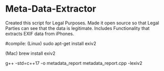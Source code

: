# Meta-Data-Extractor
Created this script for Legal Purposes. Made it open source so that Legal Parties can see that the data is legitimate. Includes Functionality that extracts EXIF data from iPhones. 

#compile:
(Linux) sudo apt-get install exiv2

(Mac) brew install exiv2

g++ -std=c++17 -o metadata_report metadata_report.cpp -lexiv2
